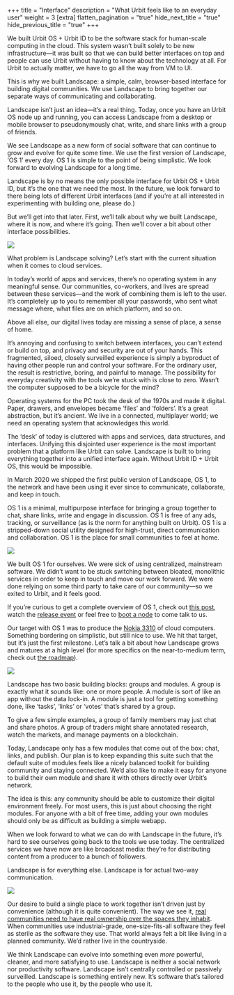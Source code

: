 +++
title = "Interface"
description = "What Urbit feels like to an everyday user"
weight = 3
[extra]
flatten_pagination = "true"
hide_next_title = "true"
hide_previous_title = "true"
+++

We built Urbit OS + Urbit ID to be the software stack for human-scale computing in the cloud. This system wasn’t built solely to be new infrastructure—it was built so that we can build better interfaces on top and people can use Urbit without having to know about the technology at all. For Urbit to actually matter, we have to go all the way from VM to UI.

This is why we built Landscape: a simple, calm, browser-based interface for building digital communities. We use Landscape to bring together our separate ways of communicating and collaborating.

Landscape isn’t just an idea—it’s a real thing. Today, once you have an Urbit OS node up and running, you can access Landscape from a desktop or mobile browser to pseudonymously chat, write, and share links with a group of friends.

We see Landscape as a new form of social software that can continue to grow and evolve for quite some time. We use the first version of Landscape, ‘OS 1’ every day. OS 1 is simple to the point of being simplistic. We look forward to evolving Landscape for a long time.

Landscape is by no means the only possible interface for Urbit OS + Urbit ID, but it’s the one that we need the most. In the future, we look forward to there being lots of different Urbit interfaces (and if you’re at all interested in experimenting with building one, please do.)

But we’ll get into that later. First, we’ll talk about why we built Landscape, where it is now, and where it’s going. Then we’ll cover a bit about other interface possibilities.


<img class="" src="https://media.urbit.org/site/understanding-urbit/project-history/uu-osn-1.svg">

What problem is Landscape solving? Let’s start with the current situation when it comes to cloud services.

In today’s world of apps and services, there’s no operating system in any meaningful sense. Our communities, co-workers, and lives are spread between these services—and the work of combining them is left to the user. It’s completely up to you to remember all your passwords, who sent what message where, what files are on which platform, and so on.

Above all else, our digital lives today are missing a sense of place, a sense of home.

It’s annoying and confusing to switch between interfaces, you can’t extend or build on top, and privacy and security are out of your hands. This fragmented, siloed, closely surveilled experience is simply a byproduct of having other people run and control your software. For the ordinary user, the result is restrictive, boring, and painful to manage. The possibility for everyday creativity with the tools we’re stuck with is close to zero. Wasn’t the computer supposed to be a bicycle for the mind?

Operating systems for the PC took the desk of the 1970s and made it digital. Paper, drawers, and envelopes became ‘files’ and ‘folders’. It’s a great abstraction, but it’s ancient. We live in a connected, multiplayer world; we need an operating system that acknowledges this world.

The ‘desk’ of today is cluttered with apps and services, data structures, and interfaces. Unifying this disjointed user experience is the most important problem that a platform like Urbit can solve. Landscape is built to bring everything together into a unified interface again. Without Urbit ID + Urbit OS, this would be impossible.

In March 2020 we shipped the first public version of Landscape, OS 1, to the network and have been using it ever since to communicate, collaborate, and keep in touch.

OS 1 is a minimal, multipurpose interface for bringing a group together to chat, share links, write and engage in discussion. OS 1 is free of any ads, tracking, or surveillance (as is the norm for anything built on Urbit). OS 1 is a stripped-down social utility designed for high-trust, direct communication and collaboration. OS 1 is the place for small communities to feel at home.

<img class="ba" src="https://storage.googleapis.com/media.urbit.org/site/understanding-urbit/uu-interface-3.png">

We built OS 1 for ourselves. We were sick of using centralized, mainstream software. We didn’t want to be stuck switching between bloated, monolithic services in order to keep in touch and move our work forward. We were done relying on some third party to take care of our community—so we exited to Urbit, and it feels good.

If you’re curious to get a complete overview of OS 1, check out [this post](https://urbit.org/blog/introducing-os1/), watch the [release event](https://www.youtube.com/watch?v=71ViyftPkGk&feature=youtu.be&t=3963) or feel free to [boot a node](@/getting-started/_index.md) to come talk to us.

Our target with OS 1 was to produce the [Nokia 3310](https://en.wikipedia.org/wiki/Nokia_3310) of cloud computers. Something bordering on simplistic, but still nice to use. We hit that target, but it’s just the first milestone. Let’s talk a bit about how Landscape grows and matures at a high level (for more specifics on the near-to-medium term, check out [the roadmap](https://urbit.org/understanding-urbit/roadmap/)).

<img class="ba" src="https://storage.googleapis.com/media.urbit.org/site/understanding-urbit/uu-interface-4.png">

Landscape has two basic building blocks: groups and modules. A group is exactly what it sounds like: one or more people. A module is sort of like an app without the data lock-in. A module is just a tool for getting something done, like ‘tasks’, ‘links’ or ‘votes’ that’s shared by a group.

To give a few simple examples, a group of family members may just chat and share photos. A group of traders might share annotated research, watch the markets, and manage payments on a blockchain.

Today, Landscape only has a few modules that come out of the box: chat, links, and publish. Our plan is to keep expanding this suite such that the default suite of modules feels like a nicely balanced toolkit for building community and staying connected. We’d also like to make it easy for anyone to build their own module and share it with others directly over Urbit’s network.

The idea is this: any community should be able to customize their digital environment freely. For most users, this is just about choosing the right modules. For anyone with a bit of free time, adding your own modules should only be as difficult as building a simple webapp.

When we look forward to what we can do with Landscape in the future, it’s hard to see ourselves going back to the tools we use today. The centralized services we have now are like broadcast media: they’re for distributing content from a producer to a bunch of followers.

Landscape is for everything else. Landscape is for actual two-way communication.

<img class="ba" src="https://media.urbit.org/site/understanding-urbit/your-last-computer/your-last-computer-waves%402x.png">

Our desire to build a single place to work together isn’t driven just by convenience
(although it is quite convenient). The way we see it, [real communities need to have real ownership over the spaces they inhabit](https://urbit.org/blog/urbit-is-for-communities/). When communities use industrial-grade, one-size-fits-all software they feel as sterile as the software they use. That world always felt a bit like living in a planned community. We’d rather live in the countryside.

We think Landscape can evolve into something even *more* powerful, cleaner, and more satisfying to use. Landscape is neither a social network nor productivity software. Landscape isn’t centrally controlled or passively surveilled. Landscape is something entirely new. It’s software that’s tailored to the people who use it, by the people who use it.
